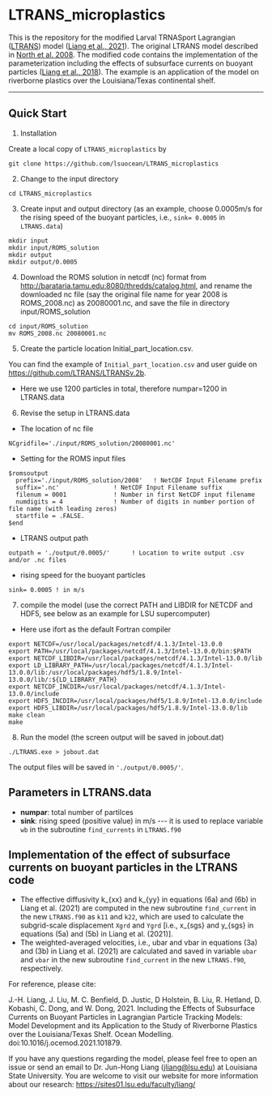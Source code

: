 # LTRANS_microplastics
This is the repository for the modified Larval TRNASport Lagrangian ([LTRANS](https://northweb.hpl.umces.edu/LTRANS.htm)) model ([Liang et al., 2021](https://doi.org/10.1016/j.ocemod.2021.101879)). The original LTRANS model described in [North et al. 2008](https://www.int-res.com/articles/meps2008/359/m359p099.pdf). The modified code contains the implementation of the parameterization including the effects of subsurface currents on buoyant particles ([Liang et al., 2018](https://journals.ametsoc.org/view/journals/phoc/48/9/jpo-d-18-0020.1.xml)). The example is an application of the model on riverborne plastics over the Louisiana/Texas continental shelf.

---
## Quick Start

1. Installation

Create a local copy of `LTRANS_microplastics` by

```
git clone https://github.com/lsuocean/LTRANS_microplastics
```
2. Change to the input directory
```
cd LTRANS_microplastics
```
3. Create input and output directory (as an example, choose 0.0005m/s for the rising speed of the buoyant particles, i.e., `sink= 0.0005` in `LTRANS.data`)
```
mkdir input
mkdir input/ROMS_solution
mkdir output
mkdir output/0.0005
```
4. Download the ROMS solution in netcdf (nc) format from http://barataria.tamu.edu:8080/thredds/catalog.html, and rename the downloaded nc file (say the original file name for year 2008 is ROMS_2008.nc) as 20080001.nc, and save the file in directory input/ROMS_solution
```
cd input/ROMS_solution
mv ROMS_2008.nc 20080001.nc
```
5. Create the particle location Initial_part_location.csv.

You can find the example of `Initial_part_location.csv` and user guide on https://github.com/LTRANS/LTRANSv.2b.
- Here we use 1200 particles in total, therefore numpar=1200 in LTRANS.data

6. Revise the setup in LTRANS.data
- The location of nc file
```
NCgridfile='./input/ROMS_solution/20080001.nc'
```

- Setting for the ROMS input files
```
$romsoutput
  prefix='./input/ROMS_solution/2008'   ! NetCDF Input Filename prefix
  suffix='.nc'               ! NetCDF Input Filename suffix
  filenum = 0001             ! Number in first NetCDF input filename
  numdigits = 4              ! Number of digits in number portion of file name (with leading zeros)
  startfile = .FALSE.         
$end
```

- LTRANS output path
```
outpath = './output/0.0005/'      ! Location to write output .csv and/or .nc files
```
- rising speed for the buoyant particles
```
sink= 0.0005 ! in m/s
```
7. compile the model (use the correct PATH and LIBDIR for NETCDF and HDF5, see below as an example for LSU supercomputer)
- Here use ifort as the default Fortran compiler
```
export NETCDF=/usr/local/packages/netcdf/4.1.3/Intel-13.0.0
export PATH=/usr/local/packages/netcdf/4.1.3/Intel-13.0.0/bin:$PATH
export NETCDF_LIBDIR=/usr/local/packages/netcdf/4.1.3/Intel-13.0.0/lib
export LD_LIBRARY_PATH=/usr/local/packages/netcdf/4.1.3/Intel-13.0.0/lib:/usr/local/packages/hdf5/1.8.9/Intel-13.0.0/lib/:${LD_LIBRARY_PATH}
export NETCDF_INCDIR=/usr/local/packages/netcdf/4.1.3/Intel-13.0.0/include
export HDF5_INCDIR=/usr/local/packages/hdf5/1.8.9/Intel-13.0.0/include
export HDF5_LIBDIR=/usr/local/packages/hdf5/1.8.9/Intel-13.0.0/lib
make clean
make
```
8. Run the model (the screen output will be saved in jobout.dat)
```
./LTRANS.exe > jobout.dat
```
The output files will be saved in `'./output/0.0005/'`.
## Parameters in LTRANS.data
- __numpar__: total number of partilces
- __sink__: rising speed (positive value) in m/s --- it is used to replace variable `wb` in the subroutine `find_currents` in `LTRANS.f90`

## Implementation of the effect of subsurface currents on buoyant particles in the LTRANS code
- The effective diffusivity k_{xx} and k_{yy} in equations (6a) and (6b) in Liang et al. (2021) are computed in the new subroutine `find_current` in the new `LTRANS.f90` as `k11` and `k22`, which are used to calculate the subgrid-scale displacement `Xgrd` and `Ygrd` [i.e., x_{sgs} and y_{sgs} in equations (5a) and (5b) in Liang et al. (2021)].
- The weighted-averaged velocities, i.e., ubar and vbar in equations (3a) and (3b) in Liang et al. (2021) are calculated and saved in variable `ubar` and `vbar` in the new subroutine `find_current` in the new `LTRANS.f90`, respectively.


For reference, please cite:

J.-H. Liang, J. Liu, M. C. Benfield, D. Justic, D Holstein, B. Liu, R. Hetland, D. Kobashi, C. Dong, and W. Dong, 2021. Including the Effects of Subsurface Currents on Buoyant Particles in Lagrangian Particle Tracking Models: Model Development and its Application to the Study of Riverborne Plastics over the Louisiana/Texas Shelf. Ocean Modelling. doi:10.1016/j.ocemod.2021.101879.

If you have any questions regarding the model, please feel free to open an issue or send an email to Dr. Jun-Hong Liang (jliang@lsu.edu) at Louisiana State University. You are welcome to visit our website for more information about our research: https://sites01.lsu.edu/faculty/liang/
